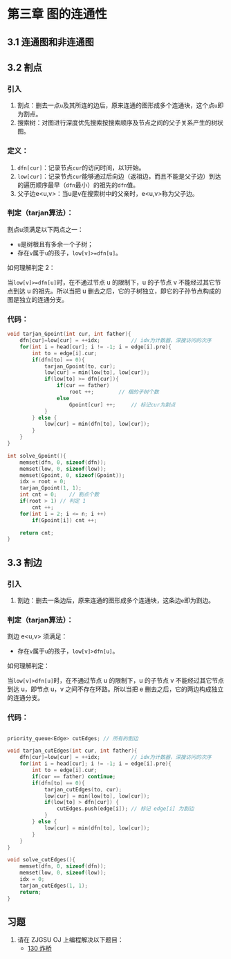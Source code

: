 # 第三章 图的连通性
## 3.1 连通图和非连通图

## 3.2 割点
### 引入

1. 割点：删去一点`u`及其所连的边后，原来连通的图形成多个连通块，这个点`u`即为割点。
2. 搜索树：对图进行深度优先搜索按搜索顺序及节点之间的父子关系产生的树状图。

### 定义：

1. `dfn[cur]`：记录节点`cur`的访问时间，以1开始。
2. `low[cur]`：记录节点`cur`能够通过后向边（返祖边，而且不能是父子边）到达的遍历顺序最早（`dfn`最小）的祖先的`dfn`值。
3. 父子边e<u,v>：当u是v在搜索树中的父亲时，e<u,v>称为父子边。

### 判定（tarjan算法）：
割点u须满足以下两点之一：

- `u`是树根且有多余一个子树；
- 存在`v`属于`u`的孩子，`low[v]>=dfn[u]`。

如何理解判定 2：

当`low[v]>=dfn[u]`时，在不通过节点 u 的限制下，u 的子节点 v 不能经过其它节点到达 u 的祖先。所以当把 u 删去之后，它的子树独立，即它的子孙节点构成的图是独立的连通分支。

### 代码：
``` C++
void tarjan_Gpoint(int cur, int father){
	dfn[cur]=low[cur] = ++idx;          // idx为计数器，深搜访问的次序
	for(int i = head[cur]; i != -1; i = edge[i].pre){
		int to = edge[i].cur;
		if(dfn[to] == 0){
			tarjan_Gpoint(to, cur);
			low[cur] = min(low[to], low[cur]);
			if(low[to] >= dfn[cur]){
				if(cur == father)
					root ++;        // 根的子树个数
				else
					Gpoint[cur] ++;     // 标记cur为割点
			}
		} else {
			low[cur] = min(dfn[to], low[cur]);
		}
	}
}

int solve_Gpoint(){
	memset(dfn, 0, sizeof(dfn));
	memset(low, 0, sizeof(low));
	memset(Gpoint, 0, sizeof(Gpoint));
	idx = root = 0;
	tarjan_Gpoint(1, 1);
	int cnt = 0;    // 割点个数
	if(root > 1) // 判定 1
		cnt ++;
	for(int i = 2; i <= n; i ++)
		if(Gpoint[i]) cnt ++;

	return cnt;
}
```

## 3.3 割边
### 引入

1. 割边：删去一条边后，原来连通的图形成多个连通块，这条边`e`即为割边。

### 判定（tarjan算法）：
割边 e<u,v> 须满足：

- 存在`v`属于`u`的孩子，`low[v]>dfn[u]`。

如何理解判定：

当`low[v]>dfn[u]`时，在不通过节点 u 的限制下，u 的子节点 v 不能经过其它节点到达 u，即节点 u，v 之间不存在环路。所以当把 e 删去之后，它的两边构成独立的连通分支。

### 代码：

``` C++

priority_queue<Edge> cutEdges; // 所有的割边

void tarjan_cutEdges(int cur, int father){
	dfn[cur]=low[cur] = ++idx;          // idx为计数器，深搜访问的次序
	for(int i = head[cur]; i != -1; i = edge[i].pre){
		int to = edge[i].cur;
		if(cur == father) continue;
		if(dfn[to] == 0){
			tarjan_cutEdges(to, cur);
			low[cur] = min(low[to], low[cur]);
			if(low[to] > dfn[cur]) {
				cutEdges.push(edge[i]); // 标记 edge[i] 为割边
			}
		} else {
			low[cur] = min(dfn[to], low[cur]);
		}
	}
}

void solve_cutEdges(){
	memset(dfn, 0, sizeof(dfn));
	memset(low, 0, sizeof(low));
	idx = 0;
	tarjan_cutEdges(1, 1);
	return;
}
```

## 习题
1. 请在 ZJGSU OJ 上编程解决以下题目：
	- [130 炸桥](http://acm.zjgsu.edu.cn/problems/130)
